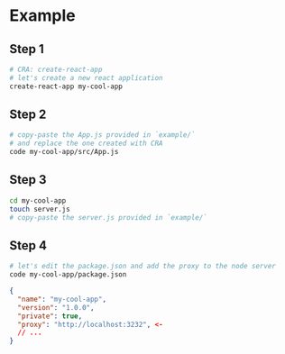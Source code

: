 # Example

## Step 1
```sh
# CRA: create-react-app
# let's create a new react application
create-react-app my-cool-app
```

## Step 2
```sh
# copy-paste the App.js provided in `example/`
# and replace the one created with CRA
code my-cool-app/src/App.js
```

## Step 3
```sh
cd my-cool-app
touch server.js
# copy-paste the server.js provided in `example/`
```

## Step 4
```sh
# let's edit the package.json and add the proxy to the node server
code my-cool-app/package.json
```
```json
{
  "name": "my-cool-app",
  "version": "1.0.0",
  "private": true,
  "proxy": "http://localhost:3232", <-
  // ...
}
```